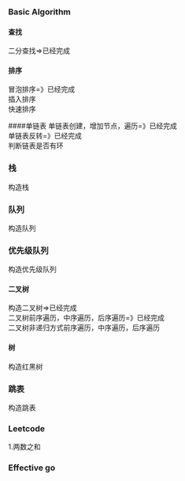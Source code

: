 ### Basic Algorithm

#### 查找
二分查找=>已经完成 

#### 排序 
冒泡排序=》已经完成  
插入排序  
快速排序  


####单链表
单链表创建，增加节点，遍历=》已经完成  
单链表反转=》已经完成   
判断链表是否有环  

### 栈
构造栈
  
### 队列
构造队列

### 优先级队列
构造优先级队列

#### 二叉树
构造二叉树=>已经完成  
二叉树前序遍历，中序遍历，后序遍历=》已经完成  
二叉树非递归方式前序遍历，中序遍历，后序遍历   


#### 树  
构造红黑树  

### 跳表
构造跳表  

### Leetcode
1.两数之和  

### Effective go


